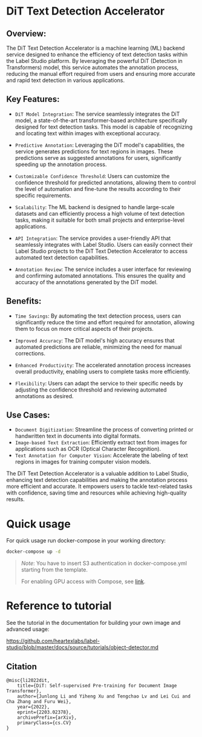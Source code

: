 # DiT Text Detection Accelerator

## Overview:
The DiT Text Detection Accelerator is a machine learning (ML) backend service designed to enhance the efficiency of text detection tasks within the Label Studio platform. By leveraging the powerful DiT (Detection in Transformers) model, this service automates the annotation process, reducing the manual effort required from users and ensuring more accurate and rapid text detection in various applications.

## Key Features:

* `DiT Model Integration`: The service seamlessly integrates the DiT model, a state-of-the-art transformer-based architecture specifically designed for text detection tasks. This model is capable of recognizing and locating text within images with exceptional accuracy.

* `Predictive Annotation`: Leveraging the DiT model's capabilities, the service generates predictions for text regions in images. These predictions serve as suggested annotations for users, significantly speeding up the annotation process.

* `Customizable Confidence Threshold`: Users can customize the confidence threshold for predicted annotations, allowing them to control the level of automation and fine-tune the results according to their specific requirements.

* `Scalability`: The ML backend is designed to handle large-scale datasets and can efficiently process a high volume of text detection tasks, making it suitable for both small projects and enterprise-level applications.

* `API Integration`: The service provides a user-friendly API that seamlessly integrates with Label Studio. Users can easily connect their Label Studio projects to the DiT Text Detection Accelerator to access automated text detection capabilities.

* `Annotation Review`: The service includes a user interface for reviewing and confirming automated annotations. This ensures the quality and accuracy of the annotations generated by the DiT model.

## Benefits:

* `Time Savings`: By automating the text detection process, users can significantly reduce the time and effort required for annotation, allowing them to focus on more critical aspects of their projects.

* `Improved Accuracy`: The DiT model's high accuracy ensures that automated predictions are reliable, minimizing the need for manual corrections.

* `Enhanced Productivity`: The accelerated annotation process increases overall productivity, enabling users to complete tasks more efficiently.

* `Flexibility`: Users can adapt the service to their specific needs by adjusting the confidence threshold and reviewing automated annotations as desired.

## Use Cases:

* `Document Digitization`: Streamline the process of converting printed or handwritten text in documents into digital formats.
* `Image-based Text Extraction`: Efficiently extract text from images for applications such as OCR (Optical Character Recognition).
* `Text Annotation for Computer Vision`: Accelerate the labeling of text regions in images for training computer vision models.

The DiT Text Detection Accelerator is a valuable addition to Label Studio, enhancing text detection capabilities and making the annotation process more efficient and accurate. It empowers users to tackle text-related tasks with confidence, saving time and resources while achieving high-quality results.

# Quick usage

For quick usage run docker-compose in your working directory:

```bash
docker-compose up -d
```

> *Note*: You have to insert S3 authentication in docker-compose.yml starting from the template.
> 
> For enabling GPU access with Compose, see [link](https://docs.docker.com/compose/gpu-support/).


# Reference to tutorial

See the tutorial in the documentation for building your own image and advanced usage:

https://github.com/heartexlabs/label-studio/blob/master/docs/source/tutorials/object-detector.md

## Citation

```
@misc{li2022dit,
    title={DiT: Self-supervised Pre-training for Document Image Transformer},
    author={Junlong Li and Yiheng Xu and Tengchao Lv and Lei Cui and Cha Zhang and Furu Wei},
    year={2022},
    eprint={2203.02378},
    archivePrefix={arXiv},
    primaryClass={cs.CV}
}
```
